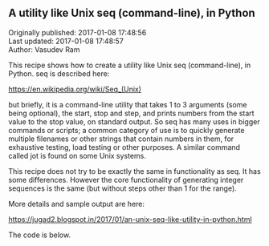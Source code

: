 ## A utility like Unix seq (command-line), in Python  
Originally published: 2017-01-08 17:48:56  
Last updated: 2017-01-08 17:48:57  
Author: Vasudev Ram  
  

This recipe shows how to create a utility like Unix seq (command-line), in Python.
seq is described here: 

https://en.wikipedia.org/wiki/Seq_(Unix)

but briefly, it is a command-line utility that takes 1 to 3 arguments (some being optional), the start, stop and step, and prints numbers from the start value to the stop value, on standard output. So seq has many uses in bigger commands or scripts; a common category of use is to quickly generate multiple filenames or other strings that contain numbers in them, for exhaustive testing, load testing or other purposes. A similar command called jot is found on some Unix systems.

This recipe does not try to be exactly the same in functionality as seq. It has some differences. However the core functionality of generating integer sequences is the same (but without steps other than 1 for the range).

More details and sample output are here:

https://jugad2.blogspot.in/2017/01/an-unix-seq-like-utility-in-python.html

The code is below.
